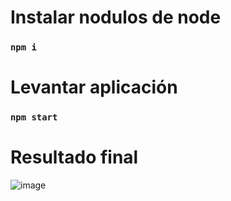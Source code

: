 # Instalar nodulos de node
### `npm i`
# Levantar aplicación
### `npm start`
# Resultado final 
![image](https://s9.gifyu.com/images/React-App---Google-Chrome-2021-08-29-12-34-27.gif)


